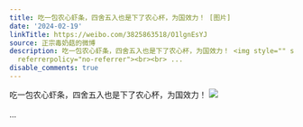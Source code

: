 ```yaml
---
title: 吃一包农心虾条，四舍五入也是下了农心杯，为国效力！ [图片]
date: '2024-02-19'
linkTitle: https://weibo.com/3825863518/O1lgnEsYJ
source: 正宗毒奶菇的微博
description: 吃一包农心虾条，四舍五入也是下了农心杯，为国效力！ <img style="" src="https://tvax2.sinaimg.cn/large/e40a0b5ely1hmyyrgqtp4j22c0340b2b.jpg"
  referrerpolicy="no-referrer"><br><br> ...
disable_comments: true
---
```

吃一包农心虾条，四舍五入也是下了农心杯，为国效力！ <img style="" src="https://tvax2.sinaimg.cn/large/e40a0b5ely1hmyyrgqtp4j22c0340b2b.jpg" referrerpolicy="no-referrer"><br><br> ...
